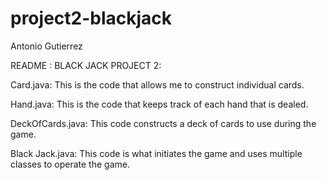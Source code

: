 # project2-blackjack

Antonio Gutierrez

README : 
BLACK JACK PROJECT 2:

Card.java:  This is the code that allows me to construct individual cards.  

Hand.java:  This is the code that keeps track of each hand that is dealed.

DeckOfCards.java:  This code constructs a deck of cards to use during the game.  

Black Jack.java:  This code is what initiates the game and uses multiple classes to operate the game.  